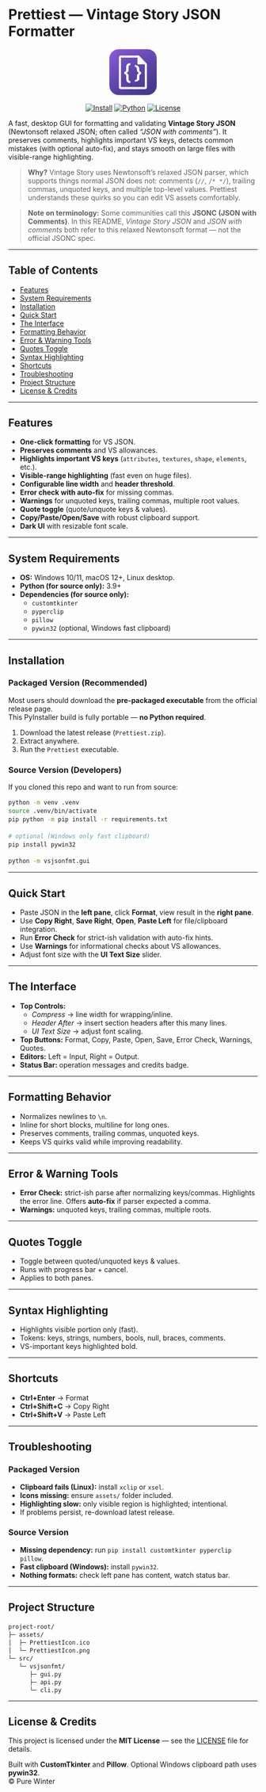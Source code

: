 # Prettiest — Vintage Story JSON Formatter

<p align="center">
  <img src="assets/PrettiestIcon.png" alt="Prettiest" width="96" />
</p>

<p align="center">
  <a href="#installation"><img src="https://img.shields.io/badge/install-pyinstaller-blue" alt="Install"></a>
  <a href="#system-requirements"><img src="https://img.shields.io/badge/python-3.9%2B-informational" alt="Python"></a>
  <a href="#license--credits"><img src="https://img.shields.io/badge/license-MIT-success" alt="License"></a>
</p>

A fast, desktop GUI for formatting and validating **Vintage Story JSON** (Newtonsoft relaxed JSON; often called *“JSON with comments”*). It preserves comments, highlights important VS keys, detects common mistakes (with optional auto-fix), and stays smooth on large files with visible-range highlighting.

> **Why?** Vintage Story uses Newtonsoft’s relaxed JSON parser, which supports things normal JSON does not: comments (`//`, `/* */`), trailing commas, unquoted keys, and multiple top-level values. Prettiest understands these quirks so you can edit VS assets comfortably.

> **Note on terminology:** Some communities call this **JSONC (JSON with Comments)**. In this README, *Vintage Story JSON* and *JSON with comments* both refer to this relaxed Newtonsoft format — not the official JSONC spec.

---

## Table of Contents
- [Features](#features)
- [System Requirements](#system-requirements)
- [Installation](#installation)
- [Quick Start](#quick-start)
- [The Interface](#the-interface)
- [Formatting Behavior](#formatting-behavior)
- [Error & Warning Tools](#error--warning-tools)
- [Quotes Toggle](#quotes-toggle)
- [Syntax Highlighting](#syntax-highlighting)
- [Shortcuts](#shortcuts)
- [Troubleshooting](#troubleshooting)
- [Project Structure](#project-structure)
- [License & Credits](#license--credits)

---

## Features
- **One-click formatting** for VS JSON.
- **Preserves comments** and VS allowances.
- **Highlights important VS keys** (`attributes`, `textures`, `shape`, `elements`, etc.).
- **Visible-range highlighting** (fast even on huge files).
- **Configurable line width** and **header threshold**.
- **Error check with auto-fix** for missing commas.
- **Warnings** for unquoted keys, trailing commas, multiple root values.
- **Quote toggle** (quote/unquote keys & values).
- **Copy/Paste/Open/Save** with robust clipboard support.
- **Dark UI** with resizable font scale.

---

## System Requirements
- **OS:** Windows 10/11, macOS 12+, Linux desktop.
- **Python (for source only):** 3.9+
- **Dependencies (for source only):**
  - `customtkinter`
  - `pyperclip`
  - `pillow`
  - `pywin32` (optional, Windows fast clipboard)

---

## Installation

### Packaged Version (Recommended)
Most users should download the **pre-packaged executable** from the official release page.  
This PyInstaller build is fully portable — **no Python required**.

1. Download the latest release (`Prettiest.zip`).
2. Extract anywhere.
3. Run the `Prettiest` executable.

### Source Version (Developers)
If you cloned this repo and want to run from source:

```bash
python -m venv .venv
source .venv/bin/activate
pip python -m pip install -r requirements.txt

# optional (Windows only fast clipboard)
pip install pywin32

python -m vsjsonfmt.gui
```

---

## Quick Start
- Paste JSON in the **left pane**, click **Format**, view result in the **right pane**.
- Use **Copy Right**, **Save Right**, **Open**, **Paste Left** for file/clipboard integration.
- Run **Error Check** for strict-ish validation with auto-fix hints.
- Use **Warnings** for informational checks about VS allowances.
- Adjust font size with the **UI Text Size** slider.

---

## The Interface
- **Top Controls:**
  - *Compress* → line width for wrapping/inline.
  - *Header After* → insert section headers after this many lines.
  - *UI Text Size* → adjust font scaling.
- **Top Buttons:** Format, Copy, Paste, Open, Save, Error Check, Warnings, Quotes.
- **Editors:** Left = Input, Right = Output.
- **Status Bar:** operation messages and credits badge.

---

## Formatting Behavior
- Normalizes newlines to `\n`.
- Inline for short blocks, multiline for long ones.
- Preserves comments, trailing commas, unquoted keys.
- Keeps VS quirks valid while improving readability.

---

## Error & Warning Tools
- **Error Check:** strict-ish parse after normalizing keys/commas. Highlights the error line. Offers **auto-fix** if parser expected a comma.
- **Warnings:** unquoted keys, trailing commas, multiple roots.

---

## Quotes Toggle
- Toggle between quoted/unquoted keys & values.
- Runs with progress bar + cancel.
- Applies to both panes.

---

## Syntax Highlighting
- Highlights visible portion only (fast).
- Tokens: keys, strings, numbers, bools, null, braces, comments.
- VS-important keys highlighted bold.

---

## Shortcuts
- **Ctrl+Enter** → Format
- **Ctrl+Shift+C** → Copy Right
- **Ctrl+Shift+V** → Paste Left

---

## Troubleshooting

### Packaged Version
- **Clipboard fails (Linux):** install `xclip` or `xsel`.
- **Icons missing:** ensure `assets/` folder included.
- **Highlighting slow:** only visible region is highlighted; intentional.
- If problems persist, re-download latest release.

### Source Version
- **Missing dependency:** run `pip install customtkinter pyperclip pillow`.
- **Fast clipboard (Windows):** install `pywin32`.
- **Nothing formats:** check left pane has content, watch status bar.

---

## Project Structure
```
project-root/
├─ assets/
│  ├─ PrettiestIcon.ico
│  └─ PrettiestIcon.png
└─ src/
   └─ vsjsonfmt/
      ├─ gui.py
      ├─ api.py
      └─ cli.py
```

---

## License & Credits

This project is licensed under the **MIT License** — see the [LICENSE](LICENSE) file for details.

Built with **CustomTkinter** and **Pillow**. Optional Windows clipboard path uses **pywin32**.  
© Pure Winter
